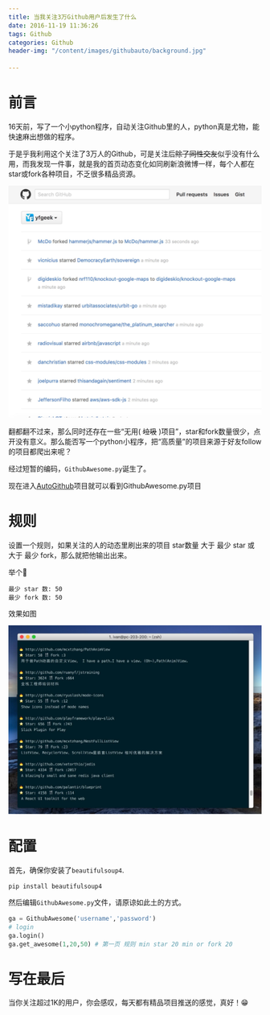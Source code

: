 ```yaml
---
title: 当我关注3万Github用户后发生了什么
date: 2016-11-19 11:36:26
tags: Github
categories: Github
header-img: "/content/images/githubauto/background.jpg"

---
```

# 前言
16天前，写了一个小python程序，自动关注Github里的人，python真是尤物，能快速麻出想做的程序。

于是乎我利用这个关注了3万人的Github，可是关注后~~除了同性交友~~似乎没有什么用，而我发现一件事，就是我的首页动态变化如同刷新浪微博一样，每个人都在star或fork各种项目，不乏很多精品资源。
<!-- more --> 
![](/content/images/githubauto/1.jpg)

翻都翻不过来，那么同时还存在一些“无用( ~~垃圾~~ )项目”，star和fork数量很少，点开没有意义。那么能否写一个python小程序，把“高质量”的项目来源于好友follow的项目都爬出来呢？

经过短暂的编码，``GithubAwesome.py``诞生了。

现在进入[AutoGithub](https://github.com/yfgeek/AutoGithub)项目就可以看到GithubAwesome.py项目

# 规则

设置一个规则，如果关注的人的动态里刷出来的项目 star数量 大于 最少 star  或 大于 最少 fork，那么就把他输出出来。

举个🌰
```
最少 star 数: 50
最少 fork 数: 50
```

效果如图

![](/content/images/githubauto/awesomesnap.png)

# 配置

首先，确保你安装了``beautifulsoup4``.

```
pip install beautifulsoup4
```
然后编辑``GithubAwesome.py``文件，请原谅如此土的方式。
```python
ga = GithubAwesome('username','password')
# login
ga.login()
ga.get_awesome(1,20,50) # 第一页 规则 min star 20 min or fork 20
```
# 写在最后

当你关注超过1K的用户，你会感叹，每天都有精品项目推送的感觉，真好！😁